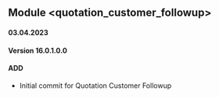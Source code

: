 ## Module <quotation_customer_followup>

#### 03.04.2023
#### Version 16.0.1.0.0
#### ADD
- Initial commit for Quotation Customer Followup